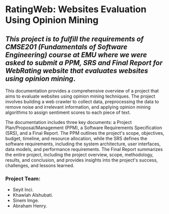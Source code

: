 # RatingWeb: Websites Evaluation Using Opinion Mining

## *This project is to fulfill the requirements of CMSE201 (Fundamentals of Software Engineering) course at EMU where we were asked to submit a PPM, SRS and Final Report for WebRating website that evaluates websites using opinion mining*. 


This documentation provides a comprehensive overview of a project that aims to evaluate websites using opinion mining techniques. The project involves building a web crawler to collect data, preprocessing the data to remove noise and irrelevant information, and applying opinion mining algorithms to assign sentiment scores to each piece of text.

The documentation includes three key documents: a Project Plan/Proposal/Management (PPM), a Software Requirements Specification (SRS), and a Final Report. The PPM outlines the project's scope, objectives, budget, timeline, and resource allocation, while the SRS defines the software requirements, including the system architecture, user interfaces, data models, and performance requirements. The Final Report summarizes the entire project, including the project overview, scope, methodology, results, and conclusion, and provides insights into the project's success, challenges, and lessons learned.

### Project Team: 
- Seyit Inci.
- Khawlah Alshubati.
- Sinem Imge. 
- Abraham Henry.
